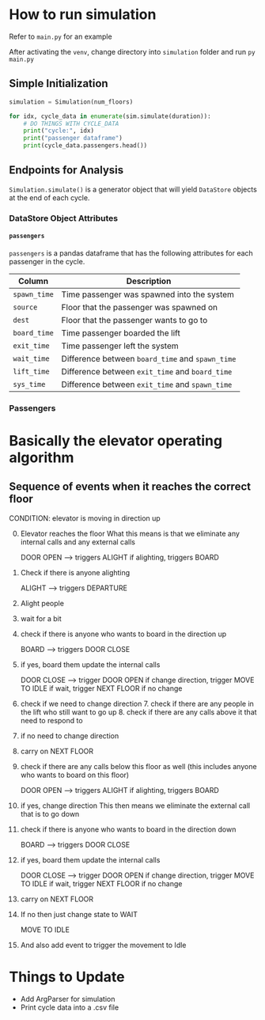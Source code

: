 # How to run simulation

Refer to `main.py` for an example

After activating the `venv`, change directory into `simulation` folder and run `py main.py`

## Simple Initialization

```python
simulation = Simulation(num_floors)

for idx, cycle_data in enumerate(sim.simulate(duration)):
    # DO THINGS WITH CYCLE_DATA
    print("cycle:", idx)
    print("passenger dataframe")
    print(cycle_data.passengers.head())
```

## Endpoints for Analysis

`Simulation.simulate()` is a generator object that will yield `DataStore` objects at the end of each cycle.

### DataStore Object Attributes

#### `passengers`

`passengers` is a pandas dataframe that has the following attributes for each passenger in the cycle.

|Column|Description|
|---|---|
|`spawn_time`|Time passenger was spawned into the system|
|`source`|Floor that the passenger was spawned on|
|`dest`|Floor that the passenger wants to go to|
|`board_time`|Time passenger boarded the lift|
|`exit_time`|Time passenger left the system|
|`wait_time`|Difference between `board_time` and `spawn_time`|
|`lift_time`|Difference between `exit_time` and `board_time`|
|`sys_time`|Difference between `exit_time` and `spawn_time`|

### Passengers

# Basically the elevator operating algorithm
## Sequence of events when it reaches the correct floor
CONDITION: elevator is moving in direction up

0. Elevator reaches the floor
    What this means is that we eliminate any internal calls and any external calls

    DOOR OPEN --> triggers ALIGHT if alighting, triggers BOARD 

1. Check if there is anyone alighting

    ALIGHT --> triggers DEPARTURE

2. Alight people
3. wait for a bit
4. check if there is anyone who wants to board in the direction up

    BOARD --> triggers DOOR CLOSE

5. if yes, board them
    update the internal calls

    DOOR CLOSE --> trigger DOOR OPEN if change direction, trigger MOVE TO IDLE if wait, trigger NEXT FLOOR if no change

6. check if we need to change direction
    7. check if there are any people in the lift who still want to go up
    8. check if there are any calls above it that need to respond to
9. if no need to change direction
10. carry on    NEXT FLOOR

11. check if there are any calls below this floor as well (this includes anyone who wants to board on this floor)

    DOOR OPEN --> triggers ALIGHT if alighting, triggers BOARD 

12. if yes, change direction
    This then means we eliminate the external call that is to go down
13. check if there is anyone who wants to board in the direction down

    BOARD --> triggers DOOR CLOSE

14. if yes, board them
    update the internal calls

    DOOR CLOSE --> trigger DOOR OPEN if change direction, trigger MOVE TO IDLE if wait, trigger NEXT FLOOR if no change

14. carry on    NEXT FLOOR

15. If no then just change state to WAIT 

    MOVE TO IDLE

16. And also add event to trigger the movement to Idle


# Things to Update
- Add ArgParser for simulation
- Print cycle data into a .csv file

